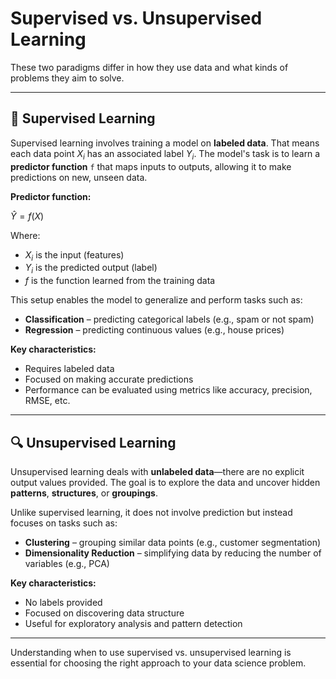 # Supervised vs. Unsupervised Learning

These two paradigms differ in how they use data and what kinds of problems they aim to solve.

---

## 🧠 Supervised Learning

Supervised learning involves training a model on **labeled data**. That means each data point $X_i$ has an associated label $Y_i$. The model's task is to learn a **predictor function** `f` that maps inputs to outputs, allowing it to make predictions on new, unseen data.

**Predictor function:**

$\hat{Y} = f(X)$


Where:
- $X_i$ is the input (features)
- $Y_i$ is the predicted output (label)
- $f$ is the function learned from the training data

This setup enables the model to generalize and perform tasks such as:

- **Classification** – predicting categorical labels (e.g., spam or not spam)
- **Regression** – predicting continuous values (e.g., house prices)

**Key characteristics:**
- Requires labeled data  
- Focused on making accurate predictions  
- Performance can be evaluated using metrics like accuracy, precision, RMSE, etc.

---

## 🔍 Unsupervised Learning

Unsupervised learning deals with **unlabeled data**—there are no explicit output values provided. The goal is to explore the data and uncover hidden **patterns**, **structures**, or **groupings**.

Unlike supervised learning, it does not involve prediction but instead focuses on tasks such as:

- **Clustering** – grouping similar data points (e.g., customer segmentation)
- **Dimensionality Reduction** – simplifying data by reducing the number of variables (e.g., PCA)

**Key characteristics:**
- No labels provided  
- Focused on discovering data structure  
- Useful for exploratory analysis and pattern detection

---

Understanding when to use supervised vs. unsupervised learning is essential for choosing the right approach to your data science problem.

